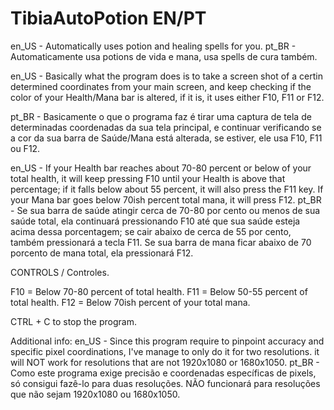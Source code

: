 # TibiaAutoPotion EN/PT
en_US - Automatically uses potion and healing spells for you.
pt_BR - Automaticamente usa potions de vida e mana, usa spells de cura também.

en_US - Basically what the program does is to take a screen shot of a certin determined coordinates from your main screen, and keep checking if the color of your Health/Mana bar is altered, if it is, it uses either F10, F11 or F12.

pt_BR - Basicamente o que o programa faz é tirar uma captura de tela de determinadas coordenadas da sua tela principal, e continuar verificando se a cor da sua barra de Saúde/Mana está alterada, se estiver, ele usa F10, F11 ou F12.

en_US - If your Health bar reaches about 70-80 percent or below of your total health, it will keep pressing F10 until your Health is above that percentage; if it falls below about 55 percent, it will also press the F11 key. If your Mana bar goes below 70ish percent total mana, it will press F12.
pt_BR - Se sua barra de saúde atingir cerca de 70-80 por cento ou menos de sua saúde total, ela continuará pressionando F10 até que sua saúde esteja acima dessa porcentagem; se cair abaixo de cerca de 55 por cento, também pressionará a tecla F11. Se sua barra de mana ficar abaixo de 70 porcento de mana total, ela pressionará F12.

CONTROLS / Controles.

F10 = Below 70-80 percent of total health.
F11 = Below 50-55 percent of total health.
F12 = Below 70ish percent of your total mana.

CTRL + C to stop the program.

Additional info:
en_US - Since this program require to pinpoint accuracy and specific pixel coordinations, I've manage to only do it for two resolutions. it will NOT work for resolutions that are not 1920x1080 or 1680x1050.
pt_BR - Como este programa exige precisão e coordenadas específicas de pixels, só consigui fazê-lo para duas resoluções. NÃO funcionará para resoluções que não sejam 1920x1080 ou 1680x1050.
